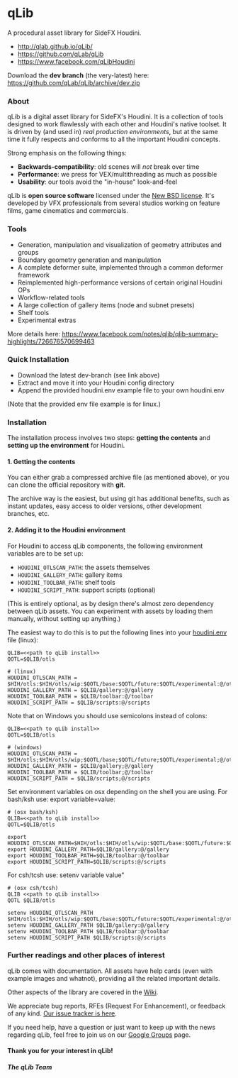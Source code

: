 qLib
====

A procedural asset library for SideFX Houdini.

- http://qlab.github.io/qLib/
- https://github.com/qLab/qLib
- https://www.facebook.com/qLibHoudini

Download the **dev branch** (the very-latest) here:
https://github.com/qLab/qLib/archive/dev.zip


### About

qLib is a digital asset library for SideFX's Houdini.
It is a collection of tools designed to work flawlessly with each other
and Houdini's native toolset.
It is driven by (and used in) *real production environments*,
but at the same time it fully respects and conforms to all the important
Houdini concepts.

Strong emphasis on the following things:
- **Backwards-compatibility**: old scenes will _not_ break over time
- **Performance**: we press for VEX/multithreading as much as possible
- **Usability**: our tools avoid the "in-house" look-and-feel

qLib is **open source software** licensed under the [New BSD
license](https://github.com/qLab/qLib/blob/master/LICENCE). It's developed by
VFX professionals from several studios working on feature films, game
cinematics and commercials.


### Tools

- Generation, manipulation and visualization of geometry attributes and groups
- Boundary geometry generation and manipulation
- A complete deformer suite, implemented through a common deformer framework
- Reimplemented high-performance versions of certain original Houdini OPs
- Workflow-related tools
- A large collection of gallery items (node and subnet presets)
- Shelf tools
- Experimental extras

More details here:
https://www.facebook.com/notes/qlib/qlib-summary-highlights/726676570699463


### Quick Installation

- Download the latest dev-branch (see link above)
- Extract and move it into your Houdini config directory
- Append the provided houdini.env example file to your own houdini.env

(Note that the provided env file example is for linux.)


### Installation

The installation process involves two steps: **getting the contents** and
**setting up the environment** for Houdini.

#### 1. Getting the contents

You can either grab a compressed archive file (as mentioned above), or
you can clone the official repository with **git**.

The archive way is the easiest, but using git has additional benefits,
such as instant updates, easy access to older versions, other development
branches, etc.

#### 2. Adding it to the Houdini environment

For Houdini to access qLib components, the following environment variables
are to be set up:

- `HOUDINI_OTLSCAN_PATH`: the assets themselves
- `HOUDINI_GALLERY_PATH`: gallery items
- `HOUDINI_TOOLBAR_PATH`: shelf tools
- `HOUDINI_SCRIPT_PATH`: support scripts (optional)

(This is entirely optional, as by design there's almost zero dependency
between qLib assets. You can experiment with assets by loading them manually,
without setting up anything.)

The easiest way to do this is to put the following lines into your
<a href="http://www.sidefx.com/docs/current/basics/config_env">houdini.env</a>
file (linux):

```
QLIB=<<path to qLib install>>
QOTL=$QLIB/otls

# (linux)
HOUDINI_OTLSCAN_PATH = $HIH/otls:$HIH/otls/wip:$QOTL/base:$QOTL/future:$QOTL/experimental:@/otls
HOUDINI_GALLERY_PATH = $QLIB/gallery:@/gallery
HOUDINI_TOOLBAR_PATH = $QLIB/toolbar:@/toolbar
HOUDINI_SCRIPT_PATH = $QLIB/scripts:@/scripts
```

Note that on Windows you should use semicolons instead of colons:

```
QLIB=<<path to qLib install>>
QOTL=$QLIB/otls

# (windows)
HOUDINI_OTLSCAN_PATH = $HIH/otls;$HIH/otls/wip;$QOTL/base;$QOTL/future;$QOTL/experimental;@/otls
HOUDINI_GALLERY_PATH = $QLIB/gallery;@/gallery
HOUDINI_TOOLBAR_PATH = $QLIB/toolbar;@/toolbar
HOUDINI_SCRIPT_PATH = $QLIB/scripts;@/scripts
```
Set environment variables on osx depending on the shell you are using. For bash/ksh use:	export variable=value:

```
# (osx bash/ksh)
QLIB=<<path to qLib install>>
QOTL=$QLIB/otls

export HOUDINI_OTLSCAN_PATH=$HIH/otls:$HIH/otls/wip:$QOTL/base:$QOTL/future:$QOTL/experimental:@/otls
export HOUDINI_GALLERY_PATH=$QLIB/gallery:@/gallery
export HOUDINI_TOOLBAR_PATH=$QLIB/toolbar:@/toolbar
export HOUDINI_SCRIPT_PATH=$QLIB/scripts:@/scripts
```
For csh/tcsh use: setenv variable value"

```
# (osx csh/tcsh)
QLIB <<path to qLib install>>
QOTL $QLIB/otls

setenv HOUDINI_OTLSCAN_PATH $HIH/otls:$HIH/otls/wip:$QOTL/base:$QOTL/future:$QOTL/experimental:@/otls
setenv HOUDINI_GALLERY_PATH $QLIB/gallery:@/gallery
setenv HOUDINI_TOOLBAR_PATH $QLIB/toolbar:@/toolbar
setenv HOUDINI_SCRIPT_PATH $QLIB/scripts:@/scripts
```

### Further readings and other places of interest

qLib comes with documentation. All assets have help cards (even with
example images and whatnot), providing all the related important details.

Other aspects of the library are covered in the
[Wiki](https://github.com/qLab/qLib/wiki).

We appreciate bug reports, RFEs (Request For Enhancement), or feedback of
any kind.
[Our issue tracker is here](https://github.com/qLab/qLib/issues?state=open).

If you need help, have a question or just want to keep up with the news
regarding qLib, feel free to join us on our [Google
Groups](https://groups.google.com/forum/#!forum/qlib) page.

#### Thank you for your interest in qLib!
##### The qLib Team

